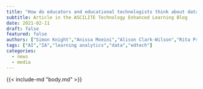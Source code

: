 ```yaml
---
title: "How do educators and educational technologists think about data as evidence to support their work?"
subtitle: Article in the ASCILITE Technology Enhanced Learning Blog
date: 2021-02-11
draft: false
featured: false
authors: ["Simon Knight","Anissa Moeini","Alison Clark-Wilson","Rita Prestigiacomo"]
tags: ["AI","IA","learning analytics","data","edtech"]
categories:
  - news
  - media
---
```


{{< include-md "body.md" >}}